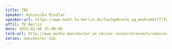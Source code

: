 ```yaml
---
title: TBC
speaker: Agnieszka Miedlar
speaker-url: https://www.math.tu-berlin.de/fachgebiete_ag_modnumdiff/fg_numerische_mathematik/v-menue/mitarbeiter/agnieszka_miedlar/home/
affil: TU Berlin
date: 2015-02-06 15:00:00
talk-url: http://www.maths.manchester.ac.uk/our-research/events/seminars/numerical-analysis-and-scientific-computing/tbc-1.htm
series: manchester-nas
---
```

